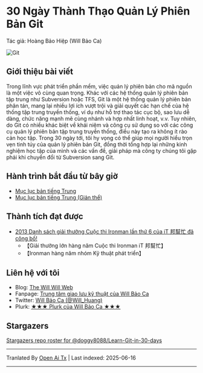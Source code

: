 # 30 Ngày Thành Thạo Quản Lý Phiên Bản Git

Tác giả: Hoàng Bảo Hiệp (Will Bảo Ca)

![Git](https://raw.githubusercontent.com/doggy8088/Learn-Git-in-30-days/master/zh-tw/figures/README/01.png)

## Giới thiệu bài viết

Trong lĩnh vực phát triển phần mềm, việc quản lý phiên bản cho mã nguồn là một việc vô cùng quan trọng. Khác với các hệ thống quản lý phiên bản tập trung như Subversion hoặc TFS, Git là một hệ thống quản lý phiên bản phân tán, mang lại nhiều lợi ích vượt trội và giải quyết các hạn chế của hệ thống tập trung truyền thống, ví dụ như hỗ trợ thao tác cục bộ, sao lưu dễ dàng, chức năng mạnh mẽ cùng nhánh và hợp nhất linh hoạt, v.v. Tuy nhiên, do Git có nhiều khác biệt về khái niệm và công cụ sử dụng so với các công cụ quản lý phiên bản tập trung truyền thống, điều này tạo ra không ít rào cản học tập. Trong 30 ngày tới, tôi hy vọng có thể giúp mọi người hiểu trọn vẹn tinh túy của quản lý phiên bản Git, đồng thời tổng hợp lại những kinh nghiệm học tập của mình và các vấn đề, giải pháp mà công ty chúng tôi gặp phải khi chuyển đổi từ Subversion sang Git.

## Hành trình bắt đầu từ bây giờ

* [Mục lục bản tiếng Trung](https://raw.githubusercontent.com/doggy8088/Learn-Git-in-30-days/master/zh-tw/README.md)
* [Mục lục bản tiếng Trung (Giản thể)](https://raw.githubusercontent.com/doggy8088/Learn-Git-in-30-days/master/zh-cn/README.md)

## Thành tích đạt được

* [2013 Danh sách giải thưởng Cuộc thi Ironman lần thứ 6 của iT 邦幫忙 đã công bố!](https://ithelp.ithome.com.tw/articles/10142953)
  * 【Giải thưởng lớn hàng năm Cuộc thi Ironman iT 邦幫忙】
  * 【Ironman hàng năm nhóm Kỹ thuật phát triển】

## Liên hệ với tôi

* Blog: [The Will Will Web](https://blog.miniasp.com/)
* Fanpage: [Trung tâm giao lưu kỹ thuật của Will Bảo Ca](https://www.facebook.com/will.fans)
* Twitter: [Will Bảo Ca (@Will_Huang)](https://twitter.com/Will_Huang)
* Plurk: [★★★ Plurk của Will Bảo Ca ★★★](https://www.plurk.com/willh/invite)

## Stargazers

[Stargazers repo roster for @doggy8088/Learn-Git-in-30-days](https://reporoster.com/stars/doggy8088/Learn-Git-in-30-days)

---

Tranlated By [Open Ai Tx](https://github.com/OpenAiTx/OpenAiTx) | Last indexed: 2025-06-16

---